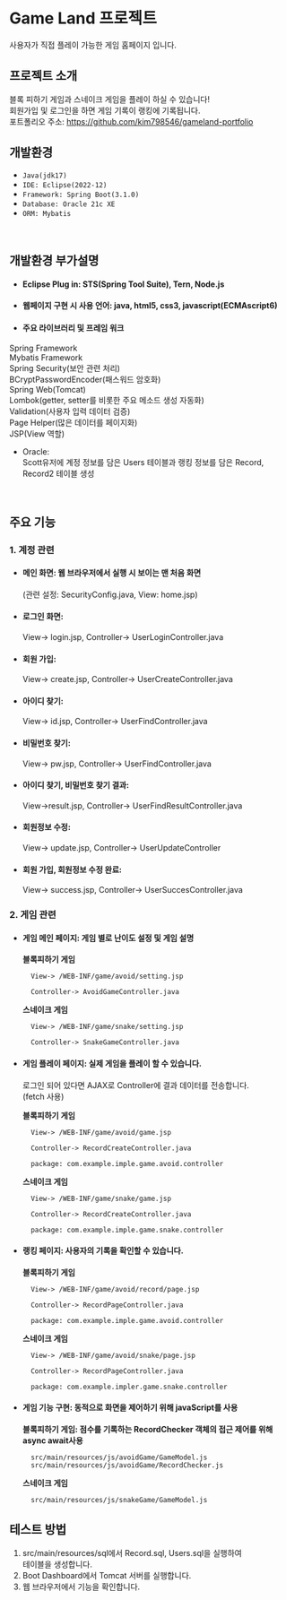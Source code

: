 # Game Land 프로젝트
사용자가 직접 플레이 가능한 게임 홈페이지 입니다.

## 프로젝트 소개
블록 피하기 게임과 스네이크 게임을 플레이 하실 수 있습니다!<br>
회원가입 및 로그인을 하면 게임 기록이 랭킹에 기록됩니다.<br>
포트폴리오 주소: <https://github.com/kim798546/gameland-portfolio>

## 개발환경
- `Java(jdk17)`
- `IDE: Eclipse(2022-12)`
- `Framework: Spring Boot(3.1.0)`
- `Database: Oracle 21c XE`
- `ORM: Mybatis`
<br>

## 개발환경 부가설명
- #### Eclipse Plug in: STS(Spring Tool Suite), Tern, Node.js
- #### 웹페이지 구현 시 사용 언어: java, html5, css3, javascript(ECMAscript6)
- #### 주요 라이브러리 및 프레임 워크<br>
Spring Framework<br>
Mybatis Framework<br>
Spring Security(보안 관련 처리)<br>
BCryptPasswordEncoder(패스워드 암호화)<br>
Spring Web(Tomcat)<br>
Lombok(getter, setter를 비롯한 주요 메소드 생성 자동화)<br>
Validation(사용자 입력 데이터 검증)<br>
Page Helper(많은 데이터를 페이지화)<br>
JSP(View 역할)
- Oracle:<br>
Scott유저에 계정 정보를 담은 Users 테이블과 랭킹 정보를 담은 Record, Record2 테이블 생성
<br>

## 주요 기능
### 1. 계정 관련<br>
- #### 메인 화면: 웹 브라우저에서 실행 시 보이는 맨 처음 화면<br>

    (관련 설정: SecurityConfig.java, View: home.jsp)<br>
    
- #### 로그인 화면:

    View-> login.jsp, Controller-> UserLoginController.java<br>
    
- #### 회원 가입:

    View-> create.jsp, Controller-> UserCreateController.java<br>
      
- #### 아이디 찾기:

    View-> id.jsp, Controller-> UserFindController.java<br>
    
- #### 비밀번호 찾기:

    View-> pw.jsp, Controller-> UserFindController.java<br>
    
- #### 아이디 찾기, 비밀번호 찾기 결과:<br>

    View->result.jsp, Controller-> UserFindResultController.java<br>
    
- #### 회원정보 수정:

    View-> update.jsp, Controller-> UserUpdateController<br>
    
- #### 회원 가입, 회원정보 수정 완료:<br>

    View-> success.jsp, Controller-> UserSuccesController.java<br>

### 2. 게임 관련
- #### 게임 메인 페이지: 게임 별로 난이도 설정 및 게임 설명<br> 
    **블록피하기 게임**<br>
    
        View-> /WEB-INF/game/avoid/setting.jsp
        
        Controller-> AvoidGameController.java
    
    **스네이크 게임**<br>
    
        View-> /WEB-INF/game/snake/setting.jsp
        
        Controller-> SnakeGameController.java
    
- #### 게임 플레이 페이지: 실제 게임을 플레이 할 수 있습니다.<br>

    로그인 되어 있다면 AJAX로 Controller에 결과 데이터를 전송합니다.<br>
    (fetch 사용)<br>
    
    **블록피하기 게임**
    
        View-> /WEB-INF/game/avoid/game.jsp
        
        Controller-> RecordCreateController.java
        
        package: com.example.imple.game.avoid.controller

    **스네이크 게임**
    
        View-> /WEB-INF/game/snake/game.jsp
        
        Controller-> RecordCreateController.java
        
        package: com.example.imple.game.snake.controller
    
- #### 랭킹 페이지: 사용자의 기록을 확인할 수 있습니다.<br>
    **블록피하기 게임**
    
        View-> /WEB-INF/game/avoid/record/page.jsp
    
        Controller-> RecordPageController.java
        
        package: com.example.imple.game.avoid.controller
    
    **스네이크 게임**
    
        View-> /WEB-INF/game/avoid/snake/page.jsp
        
        Controller-> RecordPageController.java
        
        package: com.example.impler.game.snake.controller

- #### 게임 기능 구현: 동적으로 화면을 제어하기 위해 javaScript를 사용<br>

    **블록피하기 게임: 점수를 기록하는 RecordChecker 객체의 접근 제어를 위해 async await사용**

        src/main/resources/js/avoidGame/GameModel.js
        src/main/resources/js/avoidGame/RecordChecker.js

    **스네이크 게임**

        src/main/resources/js/snakeGame/GameModel.js
        
## 테스트 방법
1. src/main/resources/sql에서 Record.sql, Users.sql을 실행하여<br>
테이블을 생성합니다.
2. Boot Dashboard에서 Tomcat 서버를 실행합니다.
3. 웹 브라우저에서 기능을 확인합니다.
